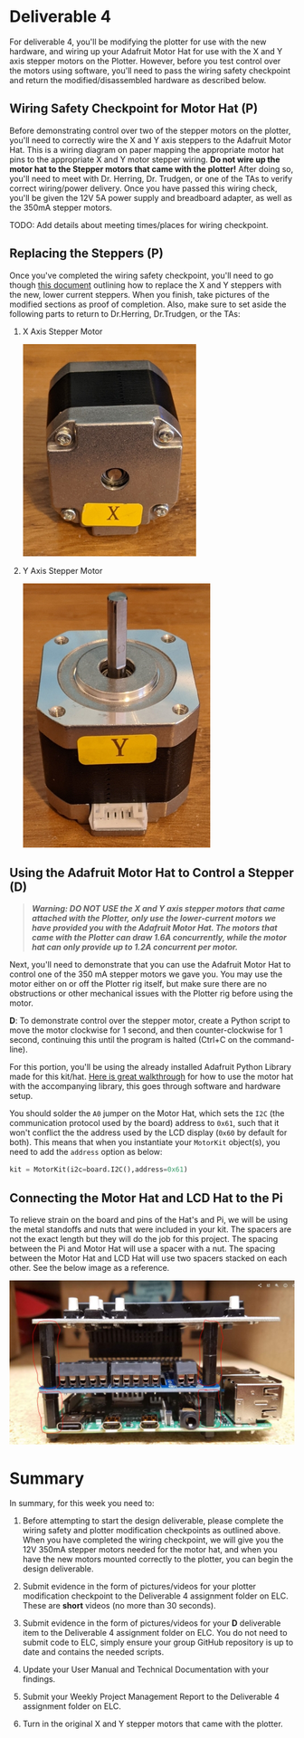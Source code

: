 # Deliverable 4

For deliverable 4, you'll be modifying the plotter for use with the new hardware, and wiring up your Adafruit Motor Hat for use with the X and Y axis stepper motors on the Plotter. However, before you test control over the motors using software, you'll need to pass the wiring safety checkpoint and return the modified/disassembled hardware as described below.

## Wiring Safety Checkpoint for Motor Hat (P)

Before demonstrating control over two of the stepper motors on the plotter, you'll need to correctly wire the X and Y axis steppers to the Adafruit Motor Hat. This is a wiring diagram on paper mapping the appropriate motor hat pins to the appropriate X and Y motor stepper wiring.  **Do not wire up the motor hat to the Stepper motors that came with the plotter!** After doing so, you'll need to meet with Dr. Herring, Dr. Trudgen, or one of the TAs to verify correct wiring/power delivery. Once you have passed this wiring check, you'll be given the 12V 5A power supply and breadboard adapter, as well as the 350mA stepper motors.

TODO: Add details about meeting times/places for wiring checkpoint.

## Replacing the Steppers (P)

Once you've completed the wiring safety checkpoint, you'll need to go though [this document](setup/plotter_steppers.md) outlining how to replace the X and Y steppers with the new, lower current steppers. When you finish, take pictures of the modified sections as proof of completion. Also, make sure to set aside the following parts to return to Dr.Herring, Dr.Trudgen, or the TAs:

1. X Axis Stepper Motor

    ![X Axis Stepper](resources/xaxisstepper.jpg)

2. Y Axis Stepper Motor

    ![Y Axis Stepper](resources/yaxisstepper.jpg)

## Using the Adafruit Motor Hat to Control a Stepper (D)

>***Warning: DO NOT USE the X and Y axis stepper motors that came attached with the Plotter, only use the lower-current motors we have provided you with the Adafruit Motor Hat. The motors that came with the Plotter can draw 1.6A concurrently, while the motor hat can only provide up to 1.2A concurrent per motor.***

Next, you'll need to demonstrate that you can use the Adafruit Motor Hat to control one of the 350 mA stepper motors we gave you. You may use the motor either on or off the Plotter rig itself, but make sure there are no obstructions or other mechanical issues with the Plotter rig before using the motor.

**D**: To demonstrate control over the stepper motor, create a Python script to move the motor clockwise for 1 second, and then counter-clockwise for 1 second, continuing this until the program is halted (Ctrl+C on the command-line).

For this portion, you'll be using the already installed Adafruit Python Library made for this kit/hat. [Here is great walkthrough](https://learn.adafruit.com/adafruit-dc-and-stepper-motor-hat-for-raspberry-pi/using-stepper-motors) for how to use the motor hat with the accompanying library, this goes through software and hardware setup. 

You should solder the `A0` jumper on the Motor Hat, which sets the `I2C` (the communication protocol used by the board) address to `0x61`, such that it won't conflict the the address used by the LCD display (`0x60` by default for both). This means that when you instantiate your `MotorKit` object(s), you need to add the `address` option as below:

```python
kit = MotorKit(i2c=board.I2C(),address=0x61)
```
## Connecting the Motor Hat and LCD Hat to the Pi

To relieve strain on the board and pins of the Hat's and Pi, we will be using the metal standoffs and nuts that were included in your kit. The spacers are not the exact length but they will do the job for this project. The spacing between the Pi and Motor Hat will use a spacer with a nut. The spacing between the Motor Hat and LCD Hat will use two spacers stacked on each other. See the below image as a reference.

![Standoffs](resources/standoffs.JPG)

# Summary

In summary, for this week you need to:

1. Before attempting to start the design deliverable, please complete the wiring safety and plotter modification checkpoints as outlined above. When you have completed the wiring checkpoint, we will give you the 12V 350mA stepper motors needed for the motor hat, and when you have the new motors mounted correctly to the plotter, you can begin the design deliverable.

2. Submit evidence in the form of pictures/videos for your plotter modification checkpoint to the Deliverable 4 assignment folder on ELC.  These are **short** videos (no more than 30 seconds).

3. Submit evidence in the form of pictures/videos for your **D** deliverable item to the Deliverable 4 assignment folder on ELC. You do not need to submit code to ELC, simply ensure your group GitHub repository is up to date and contains the needed scripts.

4. Update your User Manual and Technical Documentation with your findings.

5. Submit your Weekly Project Management Report to the Deliverable 4 assignment folder on ELC.

6. Turn in the original X and Y stepper motors that came with the plotter.
